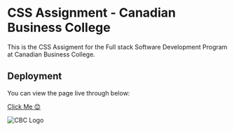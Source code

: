 # CSS Assignment - Canadian Business College

This is the CSS Assigment for the Full stack Software Development Program at Canadian Business College.

## Deployment

You can view the page live through below:

[Click Me 😊](https://kmadjei.github.io/CSS-assignment/)


![CBC Logo](https://canadianbusinesscollege.com/wp-content/uploads/2020/09/CBC-New-Logo-Website.png)